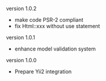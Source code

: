 
version 1.0.2

 - make code PSR-2 compliant
 - fix Html::xxx without use statement 

version 1.0.1

 - enhance model validation system

version 1.0.0

 - Prepare Yii2 integration
